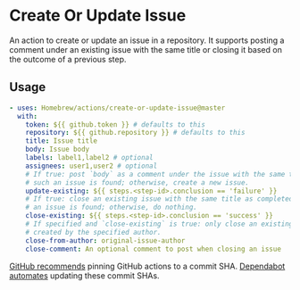 # Create Or Update Issue

An action to create or update an issue in a repository.
It supports posting a comment under an existing issue with the same title or
closing it based on the outcome of a previous step.

## Usage

```yaml
- uses: Homebrew/actions/create-or-update-issue@master
  with:
    token: ${{ github.token }} # defaults to this
    repository: ${{ github.repository }} # defaults to this
    title: Issue title
    body: Issue body
    labels: label1,label2 # optional
    assignees: user1,user2 # optional
    # If true: post `body` as a comment under the issue with the same title, if
    # such an issue is found; otherwise, create a new issue.
    update-existing: ${{ steps.<step-id>.conclusion == 'failure' }}
    # If true: close an existing issue with the same title as completed, if such
    # an issue is found; otherwise, do nothing.
    close-existing: ${{ steps.<step-id>.conclusion == 'success' }}
    # If specified and `close-existing` is true: only close an existing issue
    # created by the specified author.
    close-from-author: original-issue-author
    close-comment: An optional comment to post when closing an issue
```

[GitHub recommends](https://docs.github.com/en/actions/security-for-github-actions/security-guides/security-hardening-for-github-actions?learn=getting_started#using-third-party-actions) pinning GitHub actions to a commit SHA.
[Dependabot automates](https://docs.github.com/en/code-security/dependabot/working-with-dependabot/keeping-your-actions-up-to-date-with-dependabot) updating these commit SHAs.
